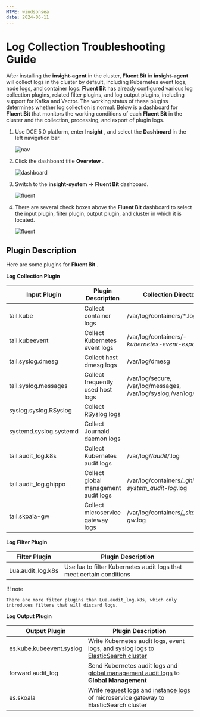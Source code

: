 ```yaml
---
MTPE: windsonsea
date: 2024-06-11
---
```


# Log Collection Troubleshooting Guide

After installing the __insight-agent__ in the cluster, __Fluent Bit__ in __insight-agent__ will collect logs in the cluster by default, including Kubernetes event logs, node logs, and container logs. __Fluent Bit__ has already configured various log collection plugins, related filter plugins, and log output plugins, including support for Kafka and Vector. The working status of these plugins determines whether log collection is normal. Below is a dashboard for __Fluent Bit__ that monitors the working conditions of each __Fluent Bit__ in the cluster and the collection, processing, and export of plugin logs.

1. Use DCE 5.0 platform, enter __Insight__ , and select the __Dashboard__ in the left navigation bar.

    ![nav](./images/insight01.png)

2. Click the dashboard title __Overview__ .

    ![dashboard](./images/insight02.png)

3. Switch to the __insight-system__ -> __Fluent Bit__ dashboard.

    ![fluent](https://docs.daocloud.io/daocloud-docs-images/docs/en/docs/insight/images/insight03.png)

4. There are several check boxes above the __Fluent Bit__ dashboard to select the input plugin, filter plugin, output plugin, and cluster in which it is located.

    ![fluent](https://docs.daocloud.io/daocloud-docs-images/docs/en/docs/insight/images/insight04.png)

## Plugin Description

Here are some plugins for __Fluent Bit__ .

**Log Collection Plugin**

| Input Plugin | Plugin Description | Collection Directory |
| ------------ | ------------------ | -------------------- |
| tail.kube | Collect container logs | /var/log/containers/*.log |
| tail.kubeevent | Collect Kubernetes event logs | /var/log/containers/*-kubernetes-event-exporter*.log |
| tail.syslog.dmesg | Collect host dmesg logs | /var/log/dmesg |
| tail.syslog.messages | Collect frequently used host logs | /var/log/secure, /var/log/messages, /var/log/syslog,/var/log/auth.log |
| syslog.syslog.RSyslog | Collect RSyslog logs | |
| systemd.syslog.systemd | Collect Journald daemon logs | |
| tail.audit_log.k8s | Collect Kubernetes audit logs | /var/log/*/audit/*.log |
| tail.audit_log.ghippo | Collect global management audit logs | /var/log/containers/*_ghippo-system_audit-log*.log |
| tail.skoala-gw | Collect microservice gateway logs | /var/log/containers/*_skoala-gw*.log |

**Log Filter Plugin**

| Filter Plugin | Plugin Description |
| ------------- | ------------------ |
| Lua.audit_log.k8s | Use lua to filter Kubernetes audit logs that meet certain conditions |

!!! note

    There are more filter plugins than Lua.audit_log.k8s, which only introduces filters that will discard logs.

**Log Output Plugin**

| Output Plugin | Plugin Description |
| ------------- | ------------------ |
| es.kube.kubeevent.syslog | Write Kubernetes audit logs, event logs, and syslog logs to [ElasticSearch cluster](../../middleware/elasticsearch/intro/index.md) |
| forward.audit_log | Send Kubernetes audit logs and [global management audit logs](../../ghippo/user-guide/audit/audit-log.md) to __Global Management__ |
| es.skoala | Write [request logs](../../skoala/gateway/logs/reqlog.md) and [instance logs](../../skoala/gateway/logs/inslog.md) of microservice gateway to ElasticSearch cluster  |
